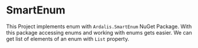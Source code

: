 # SmartEnum

This Project implements enum with `Ardalis.SmartEnum` NuGet Package. With this package accessing enums and working with enums gets easier. We can get list of elements of an enum with `List` property.